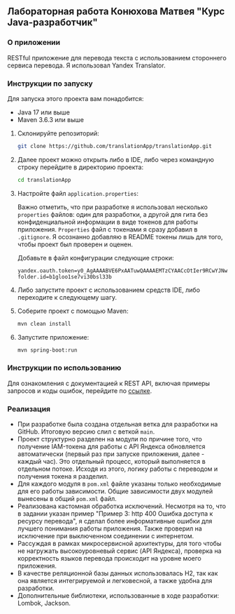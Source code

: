 ## Лабораторная работа Конюхова Матвея "Курс Java-разработчик"

### О приложении

RESTful приложение для перевода текста с использованием стороннего сервиса перевода. Я использовал Yandex Translator.

### Инструкции по запуску

Для запуска этого проекта вам понадобится:

- Java 17 или выше
- Maven 3.6.3 или выше

1. Склонируйте репозиторий:

    ```sh
    git clone https://github.com/translationApp/translationApp.git
    ```

2. Далее проект можно открыть либо в IDE, либо через командную строку перейдите в директорию проекта:

    ```sh
    cd translationApp
    ```

3. Настройте файл `application.properties`:

    Важно отметить, что при разработке я использовал несколько `properties` файлов: один для разработки, а другой для гита без конфиденциальной информации в виде токенов для работы приложения. `Properties` файл с токенами я сразу добавил в `.gitignore`. Я осознанно добавляю в README токены лишь для того, чтобы проект был проверен и оценен.

    Добавьте в файл конфигурации следующие строки:

    ```properties
    yandex.oauth.token=y0_AgAAAABVE6PxAATuwQAAAAEMTzCYAACcOtIer9RCwYJNwLblAXGSCi7N4g
    folder.id=b1gloo1se7vi30bsl33b
    ```

4. Либо запустите проект с использованием средств IDE, либо переходите к следующему шагу.

5. Соберите проект с помощью Maven:

    ```sh
    mvn clean install
    ```

6. Запустите приложение:

    ```sh
    mvn spring-boot:run
    ```

### Инструкции по использованию
Для ознакомления с документацией к REST API, включая примеры запросов и коды ошибок, перейдите по [ссылке](https://documenter.getpostman.com/view/26186639/2sA3rzJrx1).

### Реализация

- При разработке была создана отдельная ветка для разработки на GitHub. Итоговую версию слил с веткой `main`.
- Проект структурно разделен на модули по причине того, что получение IAM-токена для работы с API Яндекса обновляется автоматически (первый раз при запуске приложения, далее - каждый час). Это отдельный процесс, который выполняется в отдельном потоке. Исходя из этого, логику работы с переводом и получения токена я разделил.
- Для каждого модуля в `pom.xml` файле указаны только необходимые для его работы зависимости. Общие зависимости двух модулей вынесены в общий `pom.xml` файл.
- Реализована кастомная обработка исключений. Несмотря на то, что в задании указан пример "Пример 3: http 400 Ошибка доступа к ресурсу перевода", я сделал более информативные ошибки для лучшего понимания работы приложения. Также проверил на исключение при выключенном соединении с интернетом.
- Рассуждая в рамках микросервисной архитектуры, для того чтобы не нагружать высокоуровневый сервис (API Яндекса), проверка на корректность языков перевода происходит на уровне моего приложения.
- В качестве реляционной базы данных использовалась H2, так как она является интегрируемой и легковесной, а также удобна для разработки.
- Дополнительные библиотеки, использованные в ходе разработки: Lombok, Jackson.
